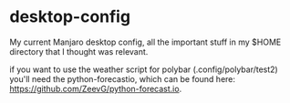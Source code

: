 # desktop-config
My current Manjaro desktop config, all the important stuff in my $HOME directory that I thought was relevant. 

if you want to use the weather script for polybar (.config/polybar/test2) you'll need the python-forecastio, which can be found here: https://github.com/ZeevG/python-forecast.io. 

